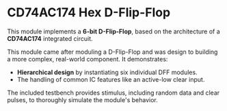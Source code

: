 # CD74AC174 Hex D-Flip-Flop

This module implements a **6-bit D-Flip-Flop**, based on the architecture of a **CD74AC174** integrated circuit.

This module came after moduling a D-Flip-Flop and was design to building a more complex, real-world component. It demonstrates:
- **Hierarchical design** by instantiating six individual DFF modules.
- The handling of common IC features like an active-low clear input.

The included testbench provides stimulus, including random data and clear pulses, to thoroughly simulate the module's behavior.